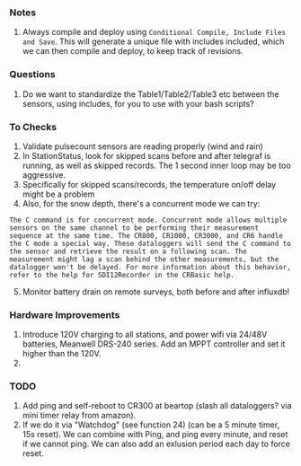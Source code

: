### Notes
1. Always compile and deploy using `Conditional Compile, Include Files and Save`. This will generate a unique file with includes included, which we can then compile and deploy, to keep track of revisions.

### Questions
1. Do we want to standardize the Table1/Table2/Table3 etc between the sensors, using includes, for you to use with your bash scripts?

### To Checks
1. Validate pulsecount sensors are reading properly (wind and rain)
2. In StationStatus, look for skipped scans before and after telegraf is running, as well as skipped records. The 1 second inner loop may be too aggressive.
3. Specifically for skipped scans/records, the temperature on/off delay might be a problem
4. Also, for the snow depth, there's a concurrent mode we can try:

```
The C command is for concurrent mode. Concurrent mode allows multiple sensors on the same channel to be performing their measurement sequence at the same time. The CR800, CR1000, CR3000, and CR6 handle the C mode a special way. These dataloggers will send the C command to the sensor and retrieve the result on a following scan. The measurement might lag a scan behind the other measurements, but the datalogger won't be delayed. For more information about this behavior, refer to the help for SDI12Recorder in the CRBasic help.

```
5. Monitor battery drain on remote surveys, both before and after influxdb!

### Hardware Improvements
1. Introduce 120V charging to all stations, and power wifi via 24/48V batteries, Meanwell DRS-240 series. Add an MPPT controller and set it higher than the 120V.
2. 


### TODO
1. Add ping and self-reboot to CR300 at beartop (slash all dataloggers? via mini timer relay from amazon).
2. If we do it via "Watchdog" (see function 24) (can be a 5 minute timer, 15s reset). We can combine with Ping, and ping every minute, and reset if we cannot ping. We can also add an exlusion period each day to force reset.